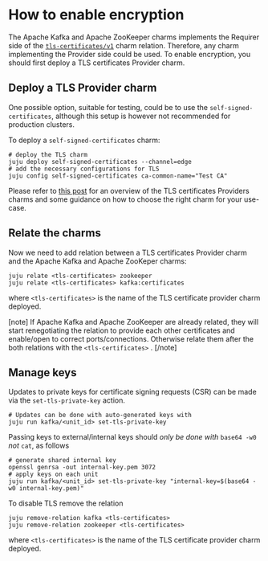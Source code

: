 # How to enable encryption

The Apache Kafka and Apache ZooKeeper charms implements the Requirer side of the [`tls-certificates/v1`](https://github.com/canonical/charm-relation-interfaces/blob/main/interfaces/tls_certificates/v1/README.md) charm relation. Therefore, any charm implementing the Provider side could be used.
To enable encryption, you should first deploy a TLS certificates Provider charm. 

## Deploy a TLS Provider charm

One possible option, suitable for testing, could be to use the `self-signed-certificates`, although this setup is however not recommended for production clusters. 

To deploy a `self-signed-certificates` charm:

```shell
# deploy the TLS charm
juju deploy self-signed-certificates --channel=edge
# add the necessary configurations for TLS
juju config self-signed-certificates ca-common-name="Test CA"
```

Please refer to [this post](https://charmhub.io/topics/security-with-x-509-certificates) for an overview of the TLS certificates Providers charms and some guidance on how to choose the right charm for your use-case. 

## Relate the charms

Now we need to add relation between a TLS certificates Provider charm and the Apache Kafka and Apache ZooKeper charms:

```
juju relate <tls-certificates> zookeeper
juju relate <tls-certificates> kafka:certificates
```

where `<tls-certificates>` is the name of the TLS certificate provider charm deployed.

[note]
If Apache Kafka and Apache ZooKeeper are already related, they will start renegotiating the relation to provide each other certificates and enable/open to correct ports/connections. Otherwise relate them after the both relations with the `<tls-certificates>` .
[/note]

## Manage keys

Updates to private keys for certificate signing requests (CSR) can be made via the `set-tls-private-key` action.
```shell
# Updates can be done with auto-generated keys with
juju run kafka/<unit_id> set-tls-private-key
```

Passing keys to external/internal keys should *only be done with* `base64 -w0` *not* `cat`, as follows
```shell
# generate shared internal key
openssl genrsa -out internal-key.pem 3072
# apply keys on each unit
juju run kafka/<unit_id> set-tls-private-key "internal-key=$(base64 -w0 internal-key.pem)"
```

To disable TLS remove the relation
```shell
juju remove-relation kafka <tls-certificates>
juju remove-relation zookeeper <tls-certificates>
```

where `<tls-certificates>` is the name of the TLS certificate provider charm deployed.